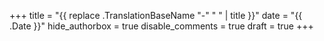 +++
title = "{{ replace .TranslationBaseName "-" " " | title }}"
date = "{{ .Date }}"
hide_authorbox = true
disable_comments = true
draft = true
+++
